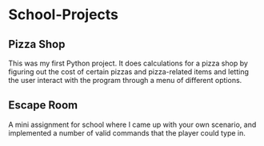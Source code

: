 # School-Projects
## Pizza Shop
This was my first Python project. It does calculations for a pizza shop by figuring out the cost of certain pizzas and pizza-related items and letting the user interact with the program through a menu of different options.
## Escape Room
A mini assignment for school where I came up with your own scenario, and implemented a number of valid commands that the player could type in.
